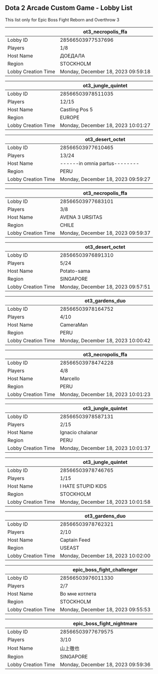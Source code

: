 ## Dota 2 Arcade Custom Game - Lobby List

This list only for Epic Boss Fight Reborn and Overthrow 3

|  | ot3_necropolis_ffa |
| ------ | ------ |
| Lobby ID | 28566503977537696 |
| Players | 1/8 |
| Host Name | ДОЕДАЛА |
| Region | STOCKHOLM |
| Lobby Creation Time | Monday, December 18, 2023 09:59:18 |


|  | ot3_jungle_quintet |
| ------ | ------ |
| Lobby ID | 28566503978511035 |
| Players | 12/15 |
| Host Name | Castling Pos 5 |
| Region | EUROPE |
| Lobby Creation Time | Monday, December 18, 2023 10:01:27 |


|  | ot3_desert_octet |
| ------ | ------ |
| Lobby ID | 28566503977610465 |
| Players | 13/24 |
| Host Name | ------in omnia partus-------- |
| Region | PERU |
| Lobby Creation Time | Monday, December 18, 2023 09:59:27 |


|  | ot3_necropolis_ffa |
| ------ | ------ |
| Lobby ID | 28566503977683101 |
| Players | 3/8 |
| Host Name | AVENA 3 URSITAS |
| Region | CHILE |
| Lobby Creation Time | Monday, December 18, 2023 09:59:37 |


|  | ot3_desert_octet |
| ------ | ------ |
| Lobby ID | 28566503976891310 |
| Players | 5/24 |
| Host Name | Potato-sama |
| Region | SINGAPORE |
| Lobby Creation Time | Monday, December 18, 2023 09:57:51 |


|  | ot3_gardens_duo |
| ------ | ------ |
| Lobby ID | 28566503978164752 |
| Players | 4/10 |
| Host Name | CameraMan |
| Region | PERU |
| Lobby Creation Time | Monday, December 18, 2023 10:00:42 |


|  | ot3_necropolis_ffa |
| ------ | ------ |
| Lobby ID | 28566503978474228 |
| Players | 4/8 |
| Host Name | Marcello |
| Region | PERU |
| Lobby Creation Time | Monday, December 18, 2023 10:01:23 |


|  | ot3_jungle_quintet |
| ------ | ------ |
| Lobby ID | 28566503978587131 |
| Players | 2/15 |
| Host Name | Ignacio chalanar |
| Region | PERU |
| Lobby Creation Time | Monday, December 18, 2023 10:01:37 |


|  | ot3_jungle_quintet |
| ------ | ------ |
| Lobby ID | 28566503978746765 |
| Players | 1/15 |
| Host Name | I HATE STUPID KIDS |
| Region | STOCKHOLM |
| Lobby Creation Time | Monday, December 18, 2023 10:01:58 |


|  | ot3_gardens_duo |
| ------ | ------ |
| Lobby ID | 28566503978762321 |
| Players | 2/10 |
| Host Name | Captain Feed |
| Region | USEAST |
| Lobby Creation Time | Monday, December 18, 2023 10:02:00 |


|  | epic_boss_fight_challenger |
| ------ | ------ |
| Lobby ID | 28566503976011330 |
| Players | 2/7 |
| Host Name | Во мне котлета |
| Region | STOCKHOLM |
| Lobby Creation Time | Monday, December 18, 2023 09:55:53 |


|  | epic_boss_fight_nightmare |
| ------ | ------ |
| Lobby ID | 28566503977679575 |
| Players | 3/10 |
| Host Name | 山上徹也 |
| Region | SINGAPORE |
| Lobby Creation Time | Monday, December 18, 2023 09:59:36 |


